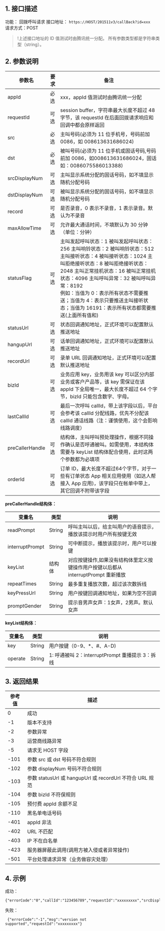## 1. 接口描述

功能： 回拨呼叫请求
接口地址： `https://HOST/201511v3/callBack?id=xxx`  
请求方式：POST

>!上述接口地址的 ID 值测试时由腾讯统一分配。
所有参数类型都是字符串类型（string）。

## 2. 参数说明

| 参数名 | 要求 | 备注 |
|---------|---------|------------|
| appId | 必选 | xxx，appId 值测试时由腾讯统一分配 |
| requestId | 可选 | session buffer，字符串最大长度不超过 48 字节，该 requestId 在后面回拨请求响应和回调中都会原样返回 |
| src | 必选 | 主叫号码(必须为 11 位手机号，号码前加 0086，如 008613631686024) |
| dst | 必选 | 被叫号码(必须为 11 位手机或固话号码,号码前加 0086，如008613631686024，固话如：0086075586013388) |
| srcDisplayNum | 可选 | 主叫显示系统分配的固话号码，如不填显示随机分配号码 |
| dstDisplayNum | 可选 | 被叫显示系统分配的固话号码，如不填显示随机分配号码 |
| record | 可选 | 是否录音，0 表示不录音，1 表示录音。默认为不录音 |
| maxAllowTime | 可选 | 允许最大通话时间，不填默认为 30 分钟（单位：分钟） |
| statusFlag | 可选 | 主叫发起呼叫状态：1  被叫发起呼叫状态：256 主叫响铃状态：2   被叫响铃状态：512 主叫接听状态：4          被叫接听状态：1024 主叫拒绝接听状态：8  被叫拒绝接听状态：2048 主叫正常挂机状态：16   被叫正常挂机状态：4096 主叫呼叫异常：32          被叫呼叫异常：8192 <br/>例如：当值为 0：表示所有状态不需要推送；当值为 4：表示只要推送主叫接听状态；当值为 16191：表示所有状态都需要推送(上面所有值和) |
| statusUrl | 可选 | 状态回调通知地址，正式环境可以配置默认推送地址 |
| hangupUrl | 可选 | 话单回调通知地址，正式环境可以配置默认推送地址 |
| recordUrl | 可选 | 录单 URL 回调通知地址，正式环境可以配置默认推送地址 |
| bizId | 可选 | 业务应用 key，业务用该 key 可以区分内部业务或客户产品等，该 key 需保证在该 appId 下全局唯一，最大长度不超过 64 个字节，bizId 只能包含数字、字母。 |
| lastCallId | 可选 | 最后一次呼叫 callId，带上该字段以后，平台会参考该 callId 分配线路，优先不分配该 callId 通话线路（注：谨慎使用，这个会影响线路调度） |
| preCallerHandle | 可选 | 结构体，主叫呼叫预处理操作，根据不同操作确认是否呼通被叫。如需使用，本结构体需要与 keyList 结构体配合使用，此时这两个参数都为必填项 |
| orderId | 可选 | 订单 ID，最大长度不超过64个字节，对于一些有订单状态 App 相关应用使用（如达人帮接入 App 应用)，该字段只在帐单中带上，其它回调不附带该字段 |



**preCallerHandle结构体：**

| 变量名 | 类型 | 说明 |
|---------|---------|------------|
| readPrompt | String | 呼叫主叫以后，给主叫用户的语音提示，播放该提示时用户所有按键无效 |
| interruptPrompt | String | 可中断提示，播放该提示时，用户可以按键 |
| keyList | 结构体 | 对应按键操作,如果没有结构体里定义按键操作用户按键以后都从 interruptPrompt 重新播放 |
| repeatTimes | String | 最多重复播放次数，超过该次数拆线 |
| keyPressUrl | String | 用户按键回调通知地址，如果为空不回调 |
| promptGender | String | 提示音男声女声：1女声，2男声。默认女声 |

**keyList结构体：**

| 变量名 | 类型 | 说明 |
|---------|---------|------------|
| key | String | 用户按键（0-9、\*、#、A-D) |
| operate | String | 1: 呼通被叫 2：interruptPrompt 重播提示 3：拆线 |


## 3. 返回结果
| 参考值 | 描述 |
|---------|---------|
| 0 | 成功 |
| -1 | 版本不支持 |
| -2 | 参数异常 |
| -3 | 运营商线路异常 |
| -5 | 请求无 HOST 字段 |
| -101 | 参数 src 或 dst 号码不符合规则 |
| -102 | 参数 displayNum 号码不符合规则 |
| -103 | 参数 statusUrl 或 hangupUrl 或 recordUrl 不符合 URL 规范 |
| -104  | 参数 bizId 不符俣规则 |
| -105 | 预付费 appId 余额不足 |
| -110 | 黑名单电话号码 |
| -401 | appId 非法 |
| -402 | URL 不匹配 |
| -403 | IP 不在白名单 |
| -423 | 服务器屏蔽此调用(调用方被入侵或者异常操作) |
| -501 | 平台处理请求异常（业务做容灾处理） |


## 4. 示例

成功：
```
{"errorCode":"0","callId":"123456789","requestId":"xxxxxxxxx","srcDisplayNum":"4001360123","dstDisplayNum":"4001236789"}
```


失败：
```
 {"errorCode":"-1","msg":"version not supported","requestId":"xxxxxxxxx"}
```
